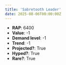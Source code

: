 ```yaml
---
title: 'Sabretooth Leader'
date: 2025-08-06T00:00:00Z
---
```

- **RAP**: 6400
- **Value**: -1
- **Demand level**: -1
- **Trend**: -1
- **Projected?**: True
- **Hyped?**: True
- **Rare?**: True
